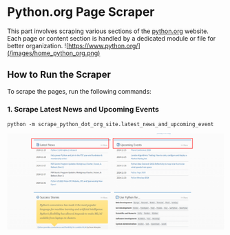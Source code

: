 # Python.org Page Scraper
This part involves scraping various sections of the [python.org](https://www.python.org/) website. Each page or content section is handled by a 
dedicated module or file for better organization.
![https://www.python.org/](/images/home_python_org.png)

## How to Run the Scraper
To scrape the pages, run the following commands:

### 1. Scrape Latest News and Upcoming Events
```
python -m scrape_python_dot_org_site.latest_news_and_upcoming_event
```
![](/images/latest_news_and_upcoming_event.png)
